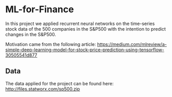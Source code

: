 # ML-for-Finance
In this project we applied recurrent neural networks on the time-series stock data of the 500 companies in the S&P500 with the intention to predict changes in the S&P500. 

Motivation came from the following article: https://medium.com/mlreview/a-simple-deep-learning-model-for-stock-price-prediction-using-tensorflow-30505541d877 

## Data
The data applied for the project can be found here: http://files.statworx.com/sp500.zip 
